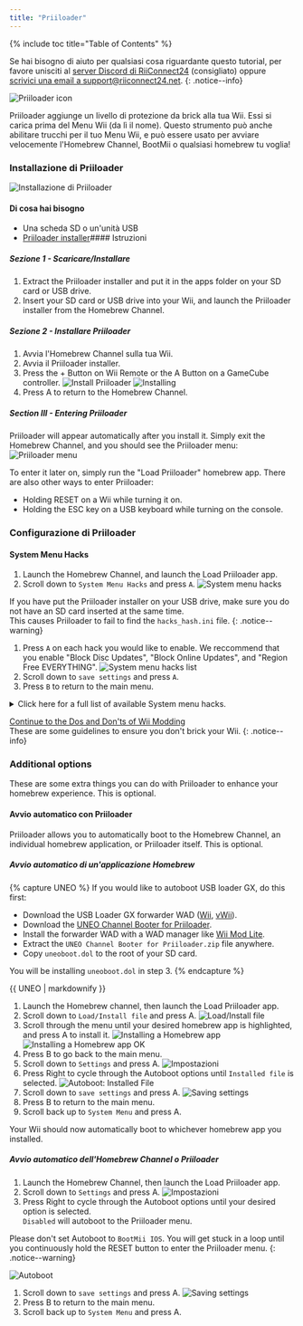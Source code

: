 ```yaml
---
title: "Priiloader"
---
```


{% include toc title="Table of Contents" %}

Se hai bisogno di aiuto per qualsiasi cosa riguardante questo tutorial, per favore unisciti al [server Discord di RiiConnect24](https://discord.gg/rc24) (consigliato) oppure [scrivici una email a support@riiconnect24.net](mailto:support@riiconnect24.net).
{: .notice--info}

![Priiloader icon](/images/Priiloader/icon.png)

Priiloader aggiunge un livello di protezione da brick alla tua Wii. Essi si carica prima del Menu Wii (da lì il nome). Questo strumento può anche abilitare trucchi per il tuo Menu Wii, e può essere usato per avviare velocemente l'Homebrew Channel, BootMii o qualsiasi homebrew tu voglia!

### Installazione di Priiloader

![Installazione di Priiloader](/images/Priiloader/priiloader.jpg)

<!-- {% capture notice-vwii-priiloader %}
Priiloader 0.10.0 introduces vWii support! <br>
There are some important things to take note of:
- To fix the timestamp issues (FORE000006, wrong News Channel update time), you will need to [generate a timestamp fix hack](https://garyodernichts.github.io/priiloader-patch-gen/). More info on the page.
- Installing a theme after installing Priiloader **will brick your vWii.**

And some things to enhance your vWii experience:
- [Priiloader Wii U Forwarder](https://github.com/DacoTaco/priiloader/releases/download/0.10.0-RC3/PriiloaderWiiUForwarder.wuhb) to load Priiloader straight from the Wii U Menu. **This only works on Aroma.**
- [evWii Aroma Plugin](https://github.com/GaryOderNichts/evwii/releases) to enhance some extra features for vWii. The features are listed [here](https://github.com/GaryOderNichts/evwii#features).
{% endcapture %}

<div class="notice--success" markdown="1">{{ notice-vwii-priiloader }} </div> -->

#### Di cosa hai bisogno

- Una scheda SD o un'unità USB
- [Priiloader installer](https://github.com/DacoTaco/priiloader/releases)<!-- - \[LoadPriiloader\](https://hbb1.oscwii.org/hbb/LoadPriiloader/LoadPriiloader.zip) -->#### Istruzioni

##### Sezione 1 - Scaricare/Installare

1. Extract the Priiloader installer and put it in the apps folder on your SD card or USB drive.
2. Insert your SD card or USB drive into your Wii, and launch the Priiloader installer from the Homebrew Channel.

##### Sezione 2 - Installare Priiloader

1. Avvia l'Homebrew Channel sulla tua Wii.
1. Avvia il Priiloader installer.
1. Press the + Button on Wii Remote or the A Button on a GameCube controller. ![Install Priiloader](/images/Priiloader/installer.png) ![Installing](/images/Priiloader/installing.png)
1. Press A to return to the Homebrew Channel.

##### Section III - Entering Priiloader

Priiloader will appear automatically after you install it. Simply exit the Homebrew Channel, and you should see the Priiloader menu: ![Priiloader menu](/images/Priiloader/menu.png)

To enter it later on, simply run the "Load Priiloader" homebrew app. There are also other ways to enter Priiloader:

- Holding RESET on a Wii while turning it on.
- Holding the ESC key on a USB keyboard while turning on the console.

### Configurazione di Priiloader

#### System Menu Hacks

1. Launch the Homebrew Channel, and launch the Load Priiloader app.
1. Scroll down to `System Menu Hacks` and press `A`. ![System menu hacks](/images/Priiloader/menu_hacks.png)

If you have put the Priiloader installer on your USB drive, make sure you do not have an SD card inserted at the same time. <br> This causes Priiloader to fail to find the `hacks_hash.ini` file.
{: .notice--warning}

1. Press `A` on each hack you would like to enable. We reccommend that you enable "Block Disc Updates", "Block Online Updates", and "Region Free EVERYTHING". ![System menu hacks list](/images/Priiloader/system_menu_hacks.png)
1. Scroll down to `save settings` and press `A`.
1. Press `B` to return to the main menu.

<details id="system-menu-hacks-list" class="notice--info" markdown="1">
<summary><a>Click here for a full list of available System menu hacks.</a></summary>

| Trucchi                                   | Descrizione                                                                                                                                                                           |
| ----------------------------------------- | ------------------------------------------------------------------------------------------------------------------------------------------------------------------------------------- |
| Block Disc Updates                        | Rimuove lo schemo "Aggiornamento sistema Wii" incluso in alcuni giochi che ti costringe ad aggiornare la console per giocare.                                                         |
| Block Online Updates                      | Disabilita gli aggiornamenti della tua Wii. Ogni aggiornamento fallirà con errore 32007.                                                                                              |
| Auto-Press A at Health Screen             | Preme automaticamente il pulsante A per saltare la schermata di "Salute e Sicurezza".                                                                                                 |
| Replace Health Screen with Backmenu       | Cambia la schermata di "Salute e Sicurezza" con l'animazione riprodotta quando si ritorna al Menu Wii.                                                                                |
| Move Disc Channel                         | Ti permette dii spostare il Canale Disco dove vuoi nel Menu Wii. Normalmente è bloccato in alto a sinistra nella prima pagina.                                                        |
| Wiimmfi Patch v4                          | Patcha automaticamente tutti i giochi che avvi dal Canale Disco per essere usati con Wiimmfi.                                                                                         |
| 480p graphics fix in system menu          | Risolve un piccolo problema con la definizione in 480p nel Menu Wii.                                                                                                                  |
| Remove NoCopy Save File Protection        | Consente di copiare i file di salvataggio normalmente non consentiti sulla scheda SD dalla Gestione Dati                                                                              |
| Region Free EVERYTHING                    | Disabilita i blocchi regionali per ogni applicazione Wii, anche quelli scaricati.                                                                                                     |
| ~~No System Menu Sounds AT ALL~~          | ~~Disables all the Wii Menu sound effects.~~ Currently broken.                                                                                                                        |
| No System Menu Background Music           | Disabilita la musica di sottofondo del Menu Wii.                                                                                                                                      |
| Re-Enable Bannerbomb v2                   | Abilita l'exploit "Bannerbomb" sull'ultima versione Wii. Non necessario se l'Homebrew Channel è già installato.                                                                       |
| OSReport to UsbGecko(slot B)              | Invia i log del Menu Wii a un dispositivo di debug nella memory card dello slot B.                                                                                                    |
| OSReport to UsbGecko(GeckoOS,B)           | Invia i log del Menu Wii a un dispositivo di debug nella memory card dello slot B, se il Menu Wii è avviato con Gecko OS.                                                             |
| Force boot into Data Management           | Immediately loads the Wii menu into Data Management.                                                                                                                                  |
| Force Standard Recovery Mode              | Automatically launches the console in recovery mode. Used to launch recovery discs, letting users unbrick their Wii systems.                                                          |
| Remove Diagnostic Disc Check              | Removes a check in the Wii to see if an inserted game matches the title ID of the "Wii Startup Disc".                                                                                 |
| No-Delete HAXX,JODI,DVDX,DISC,DISK,RZDx   | Re-enable channels with these title IDs (originally blocked in system updates due to them being exploits).                                                                            |
| Force Disc Games to run under IOS249      | Make discs use cIOS 249 as the game's IOS. While it cannot allow playing of burned games on its own, it is needed to play burned discs. (Can give you Error 002 on a non-burned game) |
| Remove Deflicker                          | Removes the deflicker filter and makes the Wii Menu appear clearer.                                                                                                                   |
| Block Disc Autoboot                       | This prevents the Wii from instantly launching discs with title IDs starting with 0 or 1 (0x30, 0x31).                                                                                |
| Allow TitleID RAAE, 408x, 410x            | Allows the Wii Menu to read the discs with the title IDs RAAE (Wii Startup Disc), 408x and 410x (Wii Backup Disc)                                                                     |
| Remove IOS16 Disc Error                   | Allows the Wii Menu to launch discs (this is only the Wii Backup Disc) that use IOS16.                                                                                                |
| Mark Network Connection as Tested         | Enables the `Use This Connection` button in the Internet connection settings, regardless of the results of the last connection test.                                                  |
| Always enable WiiConnect24 for vWii       | Enables WiiConnect24 & Standby Connection every time the Wii menu starts. **Requires a reboot after enabling.**                                                                       |
| Create message via Calendar button (vWii) | Clicking on the Calendar button opens the Create Message menu instead of the Calendar, allowing the user to create Memos, send messages to, and register Wii friends.                 |

</details>

[Continue to the Dos and Don'ts of Wii Modding](dosanddonts)<br> These are some guidelines to ensure you don't brick your Wii.
{: .notice--info}

### Additional options

These are some extra things you can do with Priiloader to enhance your homebrew experience. This is optional.

#### Avvio automatico con Priiloader

Priiloader allows you to automatically boot to the Homebrew Channel, an individual homebrew application, or Priiloader itself. This is optional.

##### Avvio automatico di un'applicazione Homebrew

{% capture UNEO %}
If you would like to autoboot USB loader GX, do this first:

- Download the USB Loader GX forwarder WAD ([Wii](https://sourceforge.net/projects/usbloadergx/files/Releases/Forwarders/USB%20Loader%20GX-UNEO_Forwarder_5_1_AHBPROT.wad), [vWii](https://sourceforge.net/projects/usbloadergx/files/Releases/Forwarders/USB%20Loader%20GX-UNEO_Forwarder_5_1_AHBPROT_vWii%20%28Fix%29.wad)).
- Download the [UNEO Channel Booter for Priiloader](https://sourceforge.net/projects/usbloadergx/files/Releases/Forwarders%20dols/UNEO%20Channel%20Booter%20for%20Priiloader.zip/download).
- Install the forwarder WAD with a WAD manager like [Wii Mod Lite](wiimodlite).
- Extract the `UNEO Channel Booter for Priiloader.zip` file anywhere.
- Copy `uneoboot.dol` to the root of your SD card.

You will be installing `uneoboot.dol` in step 3.
{% endcapture %}

<div class="notice--warning"> {{ UNEO | markdownify }} </div>

1. Launch the Homebrew channel, then launch the Load Priiloader app.
1. Scroll down to `Load/Install file` and press A. ![Load/Install file](/images/Priiloader/menu_install_file.png)
1. Scroll through the menu until your desired homebrew app is highlighted, and press A to install it. ![Installing a Homebrew app](/images/Priiloader/installing_file.png) ![Installing a Homebrew app OK](/images/Priiloader/installing_file_ok.png)
1. Press B to go back to the main menu.
1. Scroll down to `Settings` and press A. ![Impostazioni](/images/Priiloader/menu_settings.png)
1. Press Right to cycle through the Autoboot options until `Installed file` is selected. ![Autoboot: Installed File](/images/Priiloader/autoboot_installed_file.png)
1. Scroll down to `save settings` and press A. ![Saving settings](/images/Priiloader/settings_save.png)
1. Press B to return to the main menu.
1. Scroll back up to `System Menu` and press A.

Your Wii should now automatically boot to whichever homebrew app you installed.

##### Avvio automatico dell'Homebrew Channel o Priiloader

1. Launch the Homebrew Channel, then launch the Load Priiloader app.
1. Scroll down to `Settings` and press A. ![Impostazioni](/images/Priiloader/menu_settings.png)
1. Press Right to cycle through the Autoboot options until your desired option is selected. <br> `Disabled` will autoboot to the Priiloader menu.

Please don't set Autoboot to `BootMii IOS`. You will get stuck in a loop until you continuously hold the RESET button to enter the Priiloader menu.
{: .notice--warning}

![Autoboot](/images/Priiloader/autoboot_disabled.png)

1. Scroll down to `save settings` and press A. ![Saving settings](/images/Priiloader/settings_save.png)
1. Press B to return to the main menu.
1. Scroll back up to `System Menu` and press A.
